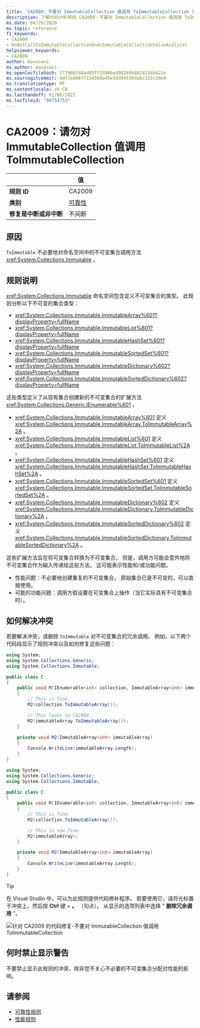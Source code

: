 ```yaml
---
title: 'CA2009：不要对 ImmutableCollection 值调用 ToImmutableCollection (代码分析) '
description: 了解代码分析规则 CA2009：不要对 ImmutableCollection 值调用 ToImmutableCollection
ms.date: 04/29/2020
ms.topic: reference
f1_keywords:
- CA2009
- DoNotCallToImmutableCollectionOnAnImmutableCollectionValueAnalyzer
helpviewer_keywords:
- CA2009
author: mavasani
ms.author: mavasani
ms.openlocfilehash: 27790bf40ad85f733966ed98169b88241166422e
ms.sourcegitcommit: ddf7edb67715a5b9a45e3dd44536dabc153c1de0
ms.translationtype: MT
ms.contentlocale: zh-CN
ms.lasthandoff: 02/06/2021
ms.locfileid: "99754753"
---
```

# <a name="ca2009-do-not-call-toimmutablecollection-on-an-immutablecollection-value"></a>CA2009：请勿对 ImmutableCollection 值调用 ToImmutableCollection

| | 值 |
|-|-|
| **规则 ID** |CA2009|
| **类别** |[可靠性](reliability-warnings.md)|
| **修复是中断或非中断** |不间断|

## <a name="cause"></a>原因

`ToImmutable` 不必要地对命名空间中的不可变集合调用方法 <xref:System.Collections.Immutable> 。

## <a name="rule-description"></a>规则说明

<xref:System.Collections.Immutable> 命名空间包含定义不可变集合的类型。 此规则分析以下不可变的集合类型：

- <xref:System.Collections.Immutable.ImmutableArray%601?displayProperty=fullName>
- <xref:System.Collections.Immutable.ImmutableList%601?displayProperty=fullName>
- <xref:System.Collections.Immutable.ImmutableHashSet%601?displayProperty=fullName>
- <xref:System.Collections.Immutable.ImmutableSortedSet%601?displayProperty=fullName>
- <xref:System.Collections.Immutable.ImmutableDictionary%602?displayProperty=fullName>
- <xref:System.Collections.Immutable.ImmutableSortedDictionary%602?displayProperty=fullName>

这些类型定义了从现有集合创建新的不可变集合的扩展方法 <xref:System.Collections.Generic.IEnumerable%601> 。

- <xref:System.Collections.Immutable.ImmutableArray%601> 定义 <xref:System.Collections.Immutable.ImmutableArray.ToImmutableArray%2A> 。
- <xref:System.Collections.Immutable.ImmutableList%601> 定义 <xref:System.Collections.Immutable.ImmutableList.ToImmutableList%2A> 。
- <xref:System.Collections.Immutable.ImmutableHashSet%601> 定义 <xref:System.Collections.Immutable.ImmutableHashSet.ToImmutableHashSet%2A> 。
- <xref:System.Collections.Immutable.ImmutableSortedSet%601> 定义 <xref:System.Collections.Immutable.ImmutableSortedSet.ToImmutableSortedSet%2A> 。
- <xref:System.Collections.Immutable.ImmutableDictionary%602> 定义 <xref:System.Collections.Immutable.ImmutableDictionary.ToImmutableDictionary%2A> 。
- <xref:System.Collections.Immutable.ImmutableSortedDictionary%602> 定义 <xref:System.Collections.Immutable.ImmutableSortedDictionary.ToImmutableSortedDictionary%2A> 。

这些扩展方法旨在将可变集合转换为不可变集合。 但是，调用方可能会意外地将不可变集合作为输入传递给这些方法。 这可能表示性能和/或功能问题。

- 性能问题：不必要地创建重复的不可变集合。 原始集合已是不可变的，可以直接使用。
- 可能的功能问题：调用方假设要在可变集合上操作（当它实际具有不可变集合时）。

## <a name="how-to-fix-violations"></a>如何解决冲突

若要解决冲突，请删除 `ToImmutable` 对不可变集合的冗余调用。 例如，以下两个代码段显示了规则冲突以及如何修复这些问题：

```csharp
using System;
using System.Collections.Generic;
using System.Collections.Immutable;

public class C
{
    public void M(IEnumerable<int> collection, ImmutableArray<int> immutableArray)
    {
        // This is fine.
        M2(collection.ToImmutableArray());

        // This leads to CA2009.
        M2(immutableArray.ToImmutableArray());
    }

    private void M2(ImmutableArray<int> immutableArray)
    {
        Console.WriteLine(immutableArray.Length);
    }
}
```

```csharp
using System;
using System.Collections.Generic;
using System.Collections.Immutable;

public class C
{
    public void M(IEnumerable<int> collection, ImmutableArray<int> immutableArray)
    {
        // This is fine.
        M2(collection.ToImmutableArray());

        // This is now fine.
        M2(immutableArray);
    }

    private void M2(ImmutableArray<int> immutableArray)
    {
        Console.WriteLine(immutableArray.Length);
    }
}
```

> [!TIP]
> 在 Visual Studio 中，可以为此规则提供代码修补程序。 若要使用它，请将光标置于冲突上，然后按 **Ctrl** 键 + **。** （句点）。 从显示的选项列表中选择 " **删除冗余调用** "。
>
> ![针对 CA2009 的代码修复-不要对 ImmutableCollection 值调用 ToImmutableCollection](media/ca2009-codefix.png)

## <a name="when-to-suppress-warnings"></a>何时禁止显示警告

不要禁止显示此规则的冲突，除非您不关心不必要的不可变集合分配对性能的影响。

## <a name="see-also"></a>请参阅

- [可靠性规则](reliability-warnings.md)
- [性能规则](performance-warnings.md)
